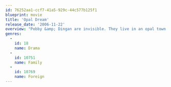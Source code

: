 ```yaml
---
id: 76252aa1-ccf7-41a5-929c-44c577b125f1
blueprint: movie
title: 'Opal Dream'
release_date: '2006-11-22'
overview: "Pobby &amp; Dingan are invisible. They live in an opal town in Australia and are friends with Kellyanne, the 9 year-old daughter of an opal miner. The film tells the story of the bizarre and inexplicable disappearance of Pobby &amp; Dingan, Kellyanne's imaginary friends, and the impact this has on her family and the whole town. The story is told through the eyes of Kellyanne's 11 years old brother Ashmol."
genres:
  -
    id: 18
    name: Drama
  -
    id: 10751
    name: Family
  -
    id: 10769
    name: Foreign
---
```

